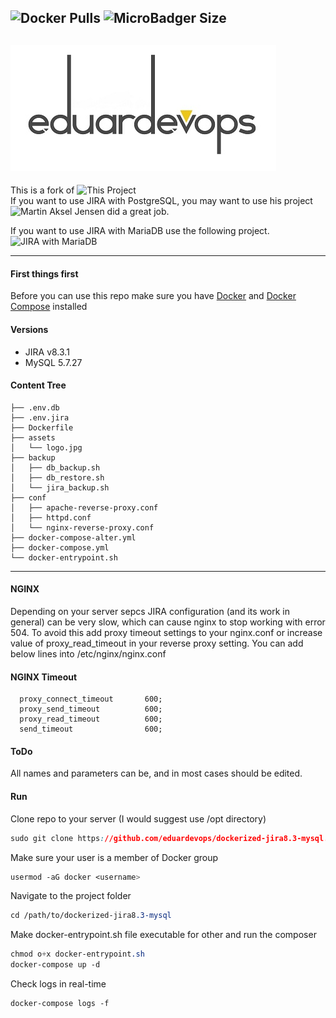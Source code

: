 <!-- ## Dockerized JIRA v8.3 and MySQL v5.7 -->

<img alt="Docker Pulls" src="https://img.shields.io/docker/pulls/eduardevops/jira8.3-mysql.svg" style="max-width:100%;"> <img alt="MicroBadger Size" src="https://img.shields.io/microbadger/image-size/eduardevops/jira8.3-mysql/latest.svg" style="max-width:100%;">
-----
![Logo](./assets/logo.jpg)
------
This is a fork of  ![This Project](https://github.com/cptactionhank/docker-atlassian-jira) <br>
If you want to use JIRA with PostgreSQL, you may want to use his project <br>
![Martin Aksel Jensen](https://github.com/cptactionhank) did a great job.

If you want to use JIRA with MariaDB use the following project. <br>
![JIRA with MariaDB](https://github.com/eduardevops/dockerized-jira8.3-mariadb)

------
#### First things first
Before you can use this repo make sure you have [Docker](https://www.docker.com/) and [Docker Compose](https://docs.docker.com/compose/install/) installed

#### Versions
*	JIRA v8.3.1
*	MySQL 5.7.27

#### Content Tree

```less
├── .env.db
├── .env.jira
├── Dockerfile
├── assets
│   └── logo.jpg
├── backup
│   ├── db_backup.sh
│   ├── db_restore.sh
│   └── jira_backup.sh
├── conf
│   ├── apache-reverse-proxy.conf
│   ├── httpd.conf
│   └── nginx-reverse-proxy.conf
├── docker-compose-alter.yml
├── docker-compose.yml
└── docker-entrypoint.sh
```

-----
#### NGINX
Depending on your server sepcs JIRA configuration (and its work in general) can be very slow, which can cause nginx to stop working with error 504. To avoid this add proxy timeout settings to your nginx.conf or increase value of proxy_read_timeout in your reverse proxy setting. You can add below lines
into /etc/nginx/nginx.conf

#### NGINX Timeout

```less
  proxy_connect_timeout       600;
  proxy_send_timeout          600;
  proxy_read_timeout          600;
  send_timeout                600;
```

#### ToDo
All names and parameters can be, and in most cases should be edited.


#### Run
Clone repo to your server (I would suggest use /opt directory)
```css
sudo git clone https://github.com/eduardevops/dockerized-jira8.3-mysql.git
```

Make sure your user is a member of Docker group
```css
usermod -aG docker <username>
```
Navigate to the project folder
```css
cd /path/to/dockerized-jira8.3-mysql
```
Make docker-entrypoint.sh file executable for other and run the composer

```css
chmod o+x docker-entrypoint.sh
docker-compose up -d
```

Check logs in real-time
```css
docker-compose logs -f
```
